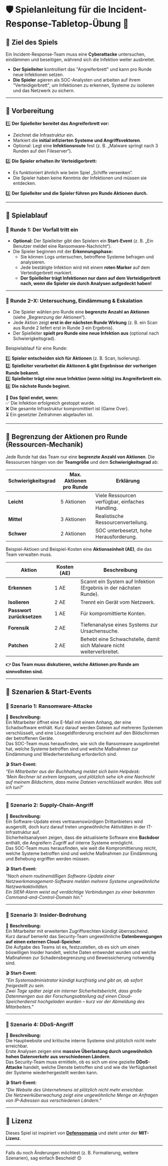 # 🛡 Spielanleitung für die Incident-Response-Tabletop-Übung 🎲  

## 📌 Ziel des Spiels  
Ein Incident-Response-Team muss eine **Cyberattacke** untersuchen, eindämmen und beseitigen, während sich die Infektion weiter ausbreitet.  

- **Der Spielleiter** kontrolliert das "Angreiferbrett" und kann pro Runde neue Infektionen setzen.  
- **Die Spieler** agieren als SOC-Analysten und arbeiten auf ihrem "Verteidigerbrett", um Infektionen zu erkennen, Systeme zu isolieren und das Netzwerk zu sichern.  

---

## 🔹 Vorbereitung  

1️⃣ **Der Spielleiter bereitet das Angreiferbrett vor:**  
- Zeichnet die Infrastruktur ein.  
- Markiert die **initial infizierten Systeme und Angriffsvektoren**.  
- Optional: Legt eine **Infektionsroute** fest (z. B. „Malware springt nach 3 Runden auf den Fileserver“).  

2️⃣ **Die Spieler erhalten ihr Verteidigerbrett:**  
- Es funktioniert ähnlich wie beim Spiel „Schiffe versenken“.  
- Die Spieler haben keine Kenntnis der Infektionen und müssen sie entdecken.  

3️⃣ **Der Spielleiter und die Spieler führen pro Runde Aktionen durch.**  

---

## 🔹 Spielablauf  

### **🔸 Runde 1: Der Vorfall tritt ein**  
- **Optional:** Der Spielleiter gibt den Spielern ein **Start-Event** (z. B. „Ein Benutzer meldet eine Ransomware-Nachricht“).  
- Die Spieler beginnen mit der **Erkennungsphase:**  
  - Sie können Logs untersuchen, betroffene Systeme befragen und analysieren.  
  - Jede bestätigte Infektion wird mit einem **roten Marker** auf dem Verteidigerbrett markiert.  
  - **Der Spielleiter trägt Infektionen nur dann auf dem Verteidigerbrett nach, wenn die Spieler sie durch Analysen aufgedeckt haben!**  

---

### **🔸 Runde 2–X: Untersuchung, Eindämmung & Eskalation**  
- Die Spieler wählen pro Runde eine **begrenzte Anzahl an Aktionen** (siehe „Begrenzung der Aktionen“).  
- Jede Aktion zeigt **erst in der nächsten Runde Wirkung** (z. B. ein Scan aus Runde 2 liefert erst in Runde 3 ein Ergebnis).  
- Der Spielleiter **spielt pro Runde eine neue Infektion aus** (optional nach Schwierigkeitsgrad).  

Beispielablauf für eine Runde:  

1️⃣ **Spieler entscheiden sich für Aktionen** (z. B. Scan, Isolierung).  
2️⃣ **Spielleiter verarbeitet die Aktionen & gibt Ergebnisse der vorherigen Runde bekannt.**  
3️⃣ **Spielleiter trägt eine neue Infektion (wenn nötig) ins Angreiferbrett ein.**  
4️⃣ **Die nächste Runde beginnt.**  

🔻 **Das Spiel endet, wenn:**  
✅ Die Infektion erfolgreich gestoppt wurde.  
❌ Die gesamte Infrastruktur kompromittiert ist (Game Over).  
⏳ Ein gesetzter Zeitrahmen abgelaufen ist.  

---

## 🔹 Begrenzung der Aktionen pro Runde (Ressourcen-Mechanik)  
Jede Runde hat das Team nur eine **begrenzte Anzahl von Aktionen**. Die Ressourcen hängen von der **Teamgröße** und dem **Schwierigkeitsgrad** ab:  

| **Schwierigkeitsgrad** | **Max. Aktionen pro Runde** | **Erklärung** |  
|------------------|----------------------|------------------------|  
| **Leicht**      | 5 Aktionen           | Viele Ressourcen verfügbar, einfaches Handling. |  
| **Mittel**      | 3 Aktionen           | Realistische Ressourcenverteilung. |  
| **Schwer**      | 2 Aktionen           | SOC unterbesetzt, hohe Herausforderung. |  

Beispiel-Aktioen und Beispiel-Kosten eine **Aktionseinheit (AE)**, die das Team verwalten muss.  

| **Aktion** | **Kosten (AE)** | **Beschreibung** |  
|-----------|-------------|----------------|  
| **Erkennen** | 1 AE | Scannt ein System auf Infektion (Ergebnis in der nächsten Runde). |  
| **Isolieren** | 2 AE | Trennt ein Gerät vom Netzwerk. |  
| **Passwort zurücksetzen** | 1 AE | Für kompromittierte Konten. |  
| **Forensik** | 2 AE | Tiefenanalyse eines Systems zur Ursachensuche. |  
| **Patchen** | 2 AE | Behebt eine Schwachstelle, damit sich Malware nicht weiterverbreitet. |  

**👉 Das Team muss diskutieren, welche Aktionen pro Runde am sinnvollsten sind.**  

---

## 🔹 Szenarien & Start-Events  

### **📌 Szenario 1: Ransomware-Attacke**  
🔹 **Beschreibung:**  
Ein Mitarbeiter öffnet eine E-Mail mit einem Anhang, der eine Schadsoftware enthält. Kurz darauf werden Dateien auf mehreren Systemen verschlüsselt, und eine Lösegeldforderung erscheint auf den Bildschirmen der betroffenen Geräte.  
Das SOC-Team muss herausfinden, wie sich die Ransomware ausgebreitet hat, welche Systeme betroffen sind und welche Maßnahmen zur Eindämmung und Wiederherstellung erforderlich sind.  

🎬 **Start-Event:**  
*"Ein Mitarbeiter aus der Buchhaltung meldet sich beim Helpdesk:  
'Mein Rechner ist extrem langsam, und plötzlich sehe ich eine Nachricht auf meinem Bildschirm, dass meine Dateien verschlüsselt wurden. Was soll ich tun?'*  

---

### **📌 Szenario 2: Supply-Chain-Angriff**  
🔹 **Beschreibung:**  
Ein Software-Update eines vertrauenswürdigen Drittanbieters wird ausgerollt, doch kurz darauf treten ungewöhnliche Aktivitäten in der IT-Infrastruktur auf.  
Sicherheitsanalysen zeigen, dass die aktualisierte Software eine **Backdoor** enthält, die Angreifern Zugriff auf interne Systeme ermöglicht.  
Das SOC-Team muss herausfinden, wie weit die Kompromittierung reicht, welche Systeme betroffen sind und welche Maßnahmen zur Eindämmung und Behebung ergriffen werden müssen.  

🎬 **Start-Event:**  
*"Nach einem routinemäßigen Software-Update einer Netzwerkmanagement-Software melden mehrere Systeme ungewöhnliche Netzwerkaktivitäten.  
Ein SIEM-Alarm weist auf verdächtige Verbindungen zu einer bekannten Command-and-Control-Domain hin."*  

---

### **📌 Szenario 3: Insider-Bedrohung**  
🔹 **Beschreibung:**  
Ein Mitarbeiter mit erweiterten Zugriffsrechten kündigt überraschend.  
Kurz darauf bemerkt das Security-Team ungewöhnliche **Datenbewegungen auf einen externen Cloud-Speicher**.  
Die Aufgabe des Teams ist es, festzustellen, ob es sich um einen böswilligen Insider handelt, welche Daten entwendet wurden und welche Maßnahmen zur Schadensbegrenzung und Beweissicherung notwendig sind.  

🎬 **Start-Event:**  
*"Ein Systemadministrator kündigt kurzfristig und gibt an, ab sofort freigestellt zu sein.  
Zwei Tage später zeigt ein interner Sicherheitsbericht, dass große Datenmengen aus der Forschungsabteilung auf einen Cloud-Speicherdienst hochgeladen wurden – kurz vor der Abmeldung des Mitarbeiters."*  

---

### **📌 Szenario 4: DDoS-Angriff**  
🔹 **Beschreibung:**  
Die Hauptwebsite und kritische interne Systeme sind plötzlich nicht mehr erreichbar.  
Erste Analysen zeigen eine **massive Überlastung durch ungewöhnlich hohen Datenverkehr aus verschiedenen Ländern**.  
Das Security-Team muss ermitteln, ob es sich um eine gezielte **DDoS-Attacke** handelt, welche Dienste betroffen sind und wie die Verfügbarkeit der Systeme wiederhergestellt werden kann.  

🎬 **Start-Event:**  
*"Die Website des Unternehmens ist plötzlich nicht mehr erreichbar.  
Die Netzwerküberwachung zeigt eine ungewöhnliche Menge an Anfragen von IP-Adressen aus verschiedenen Ländern."*  

---

## 📜 Lizenz  
Dieses Spiel ist inspiriert von **[Defensomania](https://github.com/Karneades/Defensomania)** und steht unter der **MIT-Lizenz**.  

---

Falls du noch Änderungen möchtest (z. B. Formatierung, weitere Szenarien), sag einfach Bescheid! 😊
